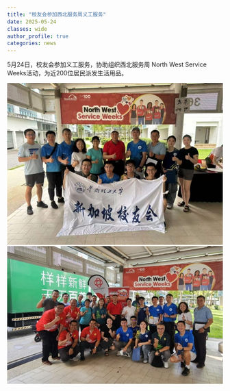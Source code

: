 ```yaml
---
title: "校友会参加西北服务周义工服务"
date: 2025-05-24
classes: wide
author_profile: true
categories: news
---
```


5月24日，校友会参加义工服务，协助组织西北服务周 North West Service Weeks活动，为近200位居民派发生活用品。

![](/assets/images/20250524a.jpg)
![](/assets/images/20250524b.jpg)
